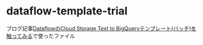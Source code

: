 # dataflow-template-trial

ブログ記事[DataflowのCloud Storage Text to BigQueryテンプレート(バッチ)を触ってみる](https://sonomirai.hatenablog.com/entry/2020/10/26/002938)で使ったファイル
